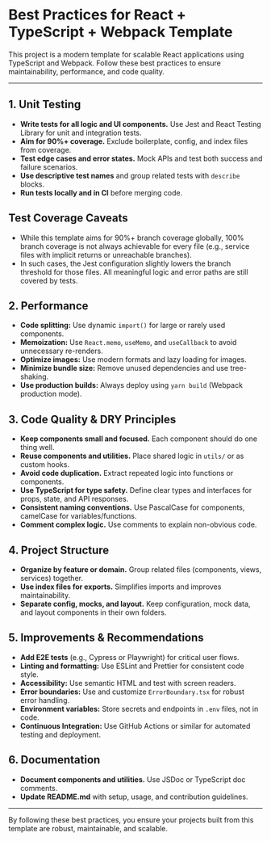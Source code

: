 # Best Practices for React + TypeScript + Webpack Template

This project is a modern template for scalable React applications using TypeScript and Webpack. Follow these best practices to ensure maintainability, performance, and code quality.

---

## 1. Unit Testing

- **Write tests for all logic and UI components.** Use Jest and React Testing Library for unit and integration tests.
- **Aim for 90%+ coverage.** Exclude boilerplate, config, and index files from coverage.
- **Test edge cases and error states.** Mock APIs and test both success and failure scenarios.
- **Use descriptive test names** and group related tests with `describe` blocks.
- **Run tests locally and in CI** before merging code.

## Test Coverage Caveats

- While this template aims for 90%+ branch coverage globally, 100% branch coverage is not always achievable for every file (e.g., service files with implicit returns or unreachable branches).
- In such cases, the Jest configuration slightly lowers the branch threshold for those files. All meaningful logic and error paths are still covered by tests.

## 2. Performance

- **Code splitting:** Use dynamic `import()` for large or rarely used components.
- **Memoization:** Use `React.memo`, `useMemo`, and `useCallback` to avoid unnecessary re-renders.
- **Optimize images:** Use modern formats and lazy loading for images.
- **Minimize bundle size:** Remove unused dependencies and use tree-shaking.
- **Use production builds:** Always deploy using `yarn build` (Webpack production mode).

## 3. Code Quality & DRY Principles

- **Keep components small and focused.** Each component should do one thing well.
- **Reuse components and utilities.** Place shared logic in `utils/` or as custom hooks.
- **Avoid code duplication.** Extract repeated logic into functions or components.
- **Use TypeScript for type safety.** Define clear types and interfaces for props, state, and API responses.
- **Consistent naming conventions.** Use PascalCase for components, camelCase for variables/functions.
- **Comment complex logic.** Use comments to explain non-obvious code.

## 4. Project Structure

- **Organize by feature or domain.** Group related files (components, views, services) together.
- **Use index files for exports.** Simplifies imports and improves maintainability.
- **Separate config, mocks, and layout.** Keep configuration, mock data, and layout components in their own folders.

## 5. Improvements & Recommendations

- **Add E2E tests** (e.g., Cypress or Playwright) for critical user flows.
- **Linting and formatting:** Use ESLint and Prettier for consistent code style.
- **Accessibility:** Use semantic HTML and test with screen readers.
- **Error boundaries:** Use and customize `ErrorBoundary.tsx` for robust error handling.
- **Environment variables:** Store secrets and endpoints in `.env` files, not in code.
- **Continuous Integration:** Use GitHub Actions or similar for automated testing and deployment.

## 6. Documentation

- **Document components and utilities.** Use JSDoc or TypeScript doc comments.
- **Update README.md** with setup, usage, and contribution guidelines.

---

By following these best practices, you ensure your projects built from this template are robust, maintainable, and scalable.
